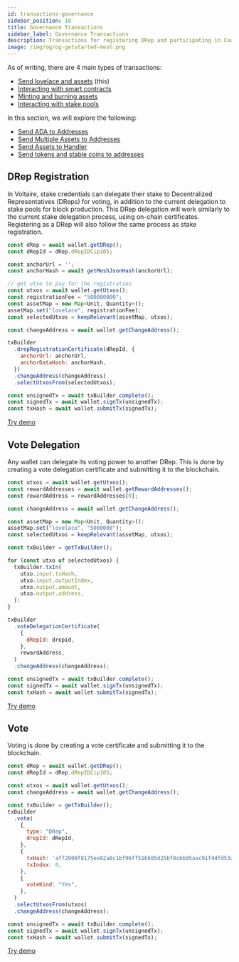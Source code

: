 ```yaml
---
id: transactions-governance
sidebar_position: 10
title: Governance Transactions
sidebar_label: Governance Transactions
description: Transactions for registering DRep and participating in Cardano's on-chain governance
image: /img/og/og-getstarted-mesh.png
---
```


As of writing, there are 4 main types of transactions:

- [Send lovelace and assets](transactions-basic) (this)
- [Interacting with smart contracts](transactions-smart-contract)
- [Minting and burning assets](transactions-minting)
- [Interacting with stake pools](transactions-staking)

In this section, we will explore the following:

- [Send ADA to Addresses](#send-ada-to-addresses)
- [Send Multiple Assets to Addresses](#send-multiple-assets-to-addresses)
- [Send Assets to Handler](#send-assets-to-handler)
- [Send tokens and stable coins to addresses](#send-tokens-and-stable-coins-to-addresses)

## DRep Registration

In Voltaire, stake credentials can delegate their stake to Decentralized Representatives (DReps) for voting, in addition to the current delegation to stake pools for block production. This DRep delegation will work similarly to the current stake delegation process, using on-chain certificates. Registering as a DRep will also follow the same process as stake registration.

```javascript
const dRep = await wallet.getDRep();
const dRepId = dRep.dRepIDCip105;

const anchorUrl = '';
const anchorHash = await getMeshJsonHash(anchorUrl);

// get utxo to pay for the registration
const utxos = await wallet.getUtxos();
const registrationFee = "500000000";
const assetMap = new Map<Unit, Quantity>();
assetMap.set("lovelace", registrationFee);
const selectedUtxos = keepRelevant(assetMap, utxos);

const changeAddress = await wallet.getChangeAddress();

txBuilder
  .drepRegistrationCertificate(dRepId, {
    anchorUrl: anchorUrl,
    anchorDataHash: anchorHash,
  })
  .changeAddress(changeAddress)
  .selectUtxosFrom(selectedUtxos);

const unsignedTx = await txBuilder.complete();
const signedTx = await wallet.signTx(unsignedTx);
const txHash = await wallet.submitTx(signedTx);
```

[Try demo](https://meshjs.dev/apis/txbuilder/governance#registration)

## Vote Delegation

Any wallet can delegate its voting power to another DRep. This is done by creating a vote delegation certificate and submitting it to the blockchain.

```javascript
const utxos = await wallet.getUtxos();
const rewardAddresses = await wallet.getRewardAddresses();
const rewardAddress = rewardAddresses[0];

const changeAddress = await wallet.getChangeAddress();

const assetMap = new Map<Unit, Quantity>();
assetMap.set("lovelace", "5000000");
const selectedUtxos = keepRelevant(assetMap, utxos);

const txBuilder = getTxBuilder();

for (const utxo of selectedUtxos) {
  txBuilder.txIn(
    utxo.input.txHash,
    utxo.input.outputIndex,
    utxo.output.amount,
    utxo.output.address,
  );
}

txBuilder
  .voteDelegationCertificate(
    {
      dRepId: drepid,
    },
    rewardAddress,
  )
  .changeAddress(changeAddress);

const unsignedTx = await txBuilder.complete();
const signedTx = await wallet.signTx(unsignedTx);
const txHash = await wallet.submitTx(signedTx);
```

[Try demo](https://meshjs.dev/apis/txbuilder/governance#delegation)

## Vote

Voting is done by creating a vote certificate and submitting it to the blockchain.

```javascript
const dRep = await wallet.getDRep();
const dRepId = dRep.dRepIDCip105;

const utxos = await wallet.getUtxos();
const changeAddress = await wallet.getChangeAddress();

const txBuilder = getTxBuilder();
txBuilder
  .vote(
    {
      type: "DRep",
      drepId: dRepId,
    },
    {
      txHash: 'aff2909f8175ee02a8c1bf96ff516685d25bf0c6b95aac91f4dfd53a5c0867cc',
      txIndex: 0,
    },
    {
      voteKind: "Yes",
    },
  )
  .selectUtxosFrom(utxos)
  .changeAddress(changeAddress);

const unsignedTx = await txBuilder.complete();
const signedTx = await wallet.signTx(unsignedTx);
const txHash = await wallet.submitTx(signedTx);
```

[Try demo](https://meshjs.dev/apis/txbuilder/governance#vote)
